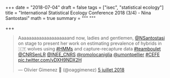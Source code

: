 +++
date = "2018-07-04"
draft = false
tags = ["isec", "statistical ecology"]
title = "International Statistical Ecology Conference 2018 (3/4) - Nina Santostasi"
math = true
summary = """
"""

+++
 
<blockquote class="twitter-tweet" data-lang="fr"><p lang="en" dir="ltr">Aaaaaaaaaaaaaaaaaaaand now, ladies and gentlemen, <a href="https://twitter.com/NSantostasi?ref_src=twsrc%5Etfw">@NSantostasi</a> on stage to present her work on estimating prevalence of hybrids in 🇮🇹 wolves using <a href="https://twitter.com/hashtag/HMMs?src=hash&amp;ref_src=twsrc%5Etfw">#HMMs</a> and capture-recapture data <a href="https://twitter.com/hashtag/teamboulet?src=hash&amp;ref_src=twsrc%5Etfw">#teamboulet</a> <a href="https://twitter.com/CNRSenLR?ref_src=twsrc%5Etfw">@CNRSenLR</a> <a href="https://twitter.com/INEE_CNRS?ref_src=twsrc%5Etfw">@INEE_CNRS</a>  <a href="https://twitter.com/romolocaniglia?ref_src=twsrc%5Etfw">@romolocaniglia</a> <a href="https://twitter.com/umontpellier?ref_src=twsrc%5Etfw">@umontpellier</a> <a href="https://twitter.com/hashtag/CEFE?src=hash&amp;ref_src=twsrc%5Etfw">#CEFE</a> <a href="https://t.co/vDXH9NDX2H">pic.twitter.com/vDXH9NDX2H</a></p>&mdash; Olivier Gimenez 🍉 (@oaggimenez) <a href="https://twitter.com/oaggimenez/status/1014801043517997056?ref_src=twsrc%5Etfw">5 juillet 2018</a></blockquote>
<script async src="https://platform.twitter.com/widgets.js" charset="utf-8"></script>
